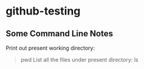 # github-testing

## Some Command Line Notes
Print out present working directory:
> pwd
List all the files under present directory:
> ls
